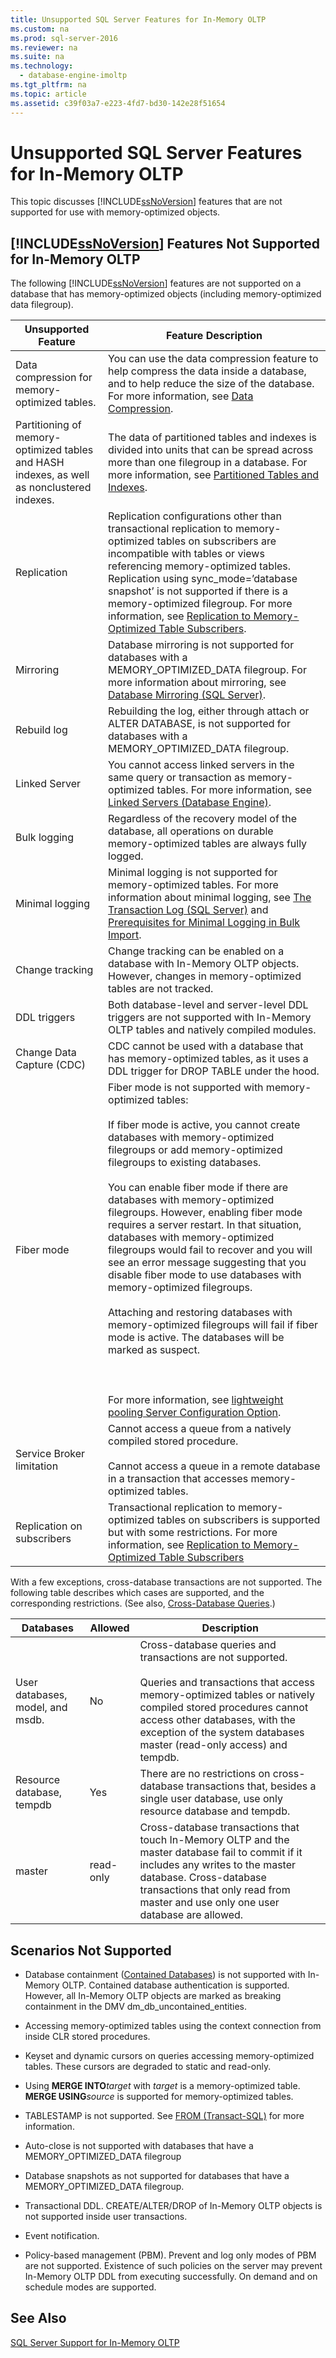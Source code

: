 ```yaml
---
title: Unsupported SQL Server Features for In-Memory OLTP
ms.custom: na
ms.prod: sql-server-2016
ms.reviewer: na
ms.suite: na
ms.technology: 
  - database-engine-imoltp
ms.tgt_pltfrm: na
ms.topic: article
ms.assetid: c39f03a7-e223-4fd7-bd30-142e28f51654
---
```

# Unsupported SQL Server Features for In-Memory OLTP
  This topic discusses [!INCLUDE[ssNoVersion](../../Topics/TopicNameContainA/includes/ssNoVersion_md.md)] features that are not supported for use with memory-optimized objects.  
  
## [!INCLUDE[ssNoVersion](../../Topics/TopicNameContainA/includes/ssNoVersion_md.md)] Features Not Supported for In-Memory OLTP  
 The following [!INCLUDE[ssNoVersion](../../Topics/TopicNameContainA/includes/ssNoVersion_md.md)] features are not supported on a database that has memory-optimized objects (including memory-optimized data filegroup).  
  
|Unsupported Feature|Feature Description|  
|-------------------------|-------------------------|  
|Data compression for memory-optimized tables.|You can use the data compression feature to help compress the data inside a database, and to help reduce the size of the database. For more information, see [Data Compression](../../Topics/TopicNameNotContainA/Data-Compression.md).|  
|Partitioning of memory-optimized tables and HASH indexes, as well as nonclustered indexes.|The data of partitioned tables and indexes is divided into units that can be spread across more than one filegroup in a database. For more information, see [Partitioned Tables and Indexes](../../Topics/TopicNameNotContainA/Partitioned-Tables-and-Indexes.md).|  
|Replication|Replication configurations other than transactional replication to memory-optimized tables on subscribers are incompatible with tables or views referencing memory-optimized tables. Replication using sync_mode=’database snapshot’ is not supported if there is a memory-optimized filegroup. For more information, see [Replication to Memory-Optimized Table Subscribers](../../Topics/TopicNameNotContainA/Replication-to-Memory-Optimized-Table-Subscribers.md).|  
|Mirroring|Database mirroring is not supported for databases with  a MEMORY_OPTIMIZED_DATA filegroup. For more information about mirroring, see [Database Mirroring &#40;SQL Server&#41;](../../Topics/TopicNameNotContainA/Database-Mirroring--SQL-Server-.md).|  
|Rebuild log|Rebuilding the log, either through attach or ALTER DATABASE, is not supported for databases with  a MEMORY_OPTIMIZED_DATA filegroup.|  
|Linked Server|You cannot access linked servers in the same query or transaction as memory-optimized tables. For more information, see [Linked Servers &#40;Database Engine&#41;](../../Topics/TopicNameNotContainA/Linked-Servers--Database-Engine-.md).|  
|Bulk logging|Regardless of the recovery model of the database, all operations on durable memory-optimized tables are always fully logged.|  
|Minimal logging|Minimal logging is not supported for memory-optimized tables. For more information about minimal logging, see [The Transaction Log &#40;SQL Server&#41;](../../Topics/TopicNameNotContainA/The-Transaction-Log--SQL-Server-.md) and [Prerequisites for Minimal Logging in Bulk Import](../../Topics/TopicNameNotContainA/Prerequisites-for-Minimal-Logging-in-Bulk-Import.md).|  
|Change tracking|Change tracking can be enabled on a database with In-Memory OLTP objects. However, changes in memory-optimized tables are not tracked.|  
|DDL triggers|Both database-level and server-level DDL triggers are not supported with In-Memory OLTP tables and natively compiled modules.|  
|Change Data Capture (CDC)|CDC cannot be used with a database that has memory-optimized tables, as it uses a DDL trigger for DROP TABLE under the hood.|  
|Fiber mode|Fiber mode is not supported with memory-optimized tables:<br /><br /> If fiber mode is active, you cannot create databases with memory-optimized filegroups or add memory-optimized filegroups to existing databases.<br /><br /> You can enable fiber mode if there are databases with memory-optimized filegroups. However, enabling fiber mode requires a server restart. In that situation, databases with memory-optimized filegroups would fail to recover and you will see an error message suggesting that you disable fiber mode to use databases with memory-optimized filegroups.<br /><br /> Attaching and restoring databases with memory-optimized filegroups will fail if fiber mode is active. The databases will be marked as suspect.<br /><br /> <br /><br /> For more information, see [lightweight pooling Server Configuration Option](../../Topics/TopicNameNotContainA/lightweight-pooling-Server-Configuration-Option.md).|  
|Service Broker limitation|Cannot access a queue from a natively compiled stored procedure.<br /><br /> Cannot access a queue in a remote database in a transaction that accesses memory-optimized tables.|  
|Replication on subscribers|Transactional replication to memory-optimized tables on subscribers is supported but with some restrictions. For more information, see [Replication to Memory-Optimized Table Subscribers](../../Topics/TopicNameNotContainA/Replication-to-Memory-Optimized-Table-Subscribers.md)|  
  
 With a few exceptions, cross-database transactions are not supported. The following table describes which cases are supported, and the corresponding restrictions. (See also, [Cross-Database Queries](../../Topics/TopicNameNotContainA/Cross-Database-Queries.md).)  
  
|Databases|Allowed|Description|  
|---------------|-------------|-----------------|  
|User databases, model, and msdb.|No|Cross-database queries and transactions are not supported.<br /><br /> Queries and transactions that access memory-optimized tables or natively compiled stored procedures cannot access other databases, with the exception of the system databases master (read-only access) and tempdb.|  
|Resource database, tempdb|Yes|There are no restrictions on cross-database transactions that, besides a single user database, use only resource database and tempdb.|  
|master|read-only|Cross-database transactions that touch In-Memory OLTP and the master database fail to commit if it includes any writes to the master database. Cross-database transactions that only read from master and use only one user database are allowed.|  
  
## Scenarios Not Supported  
  
-   Database containment ([Contained Databases](../../Topics/TopicNameNotContainA/Contained-Databases.md)) is not supported with In-Memory OLTP. Contained database authentication is supported. However, all In-Memory OLTP objects are marked as breaking containment in the DMV dm_db_uncontained_entities.  
  
-   Accessing memory-optimized tables using the context connection from inside CLR stored procedures.  
  
-   Keyset and dynamic cursors on queries accessing memory-optimized tables. These cursors are degraded to static and read-only.  
  
-   Using **MERGE INTO***target* with *target* is a memory-optimized table. **MERGE USING***source* is supported for memory-optimized tables.  
  
-   TABLESTAMP is not supported. See [FROM &#40;Transact-SQL&#41;](../Topic/FROM%20\(Transact-SQL\).md) for more information.  
  
-   Auto-close is not supported with databases that have a MEMORY_OPTIMIZED_DATA filegroup  
  
-   Database snapshots as not supported for databases that have a MEMORY_OPTIMIZED_DATA filegroup.  
  
-   Transactional DDL. CREATE/ALTER/DROP of In-Memory OLTP objects is not supported inside user transactions.  
  
-   Event notification.  
  
-   Policy-based management (PBM). Prevent and log only modes of PBM are not supported. Existence of such policies on the server may prevent In-Memory OLTP DDL from executing successfully. On demand and on schedule modes are supported.  
  
## See Also  
 [SQL Server Support for In-Memory OLTP](../../Topics/TopicNameNotContainA/SQL-Server-Support-for-In-Memory-OLTP.md)  
  
  